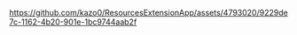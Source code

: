 

https://github.com/kazo0/ResourcesExtensionApp/assets/4793020/9229de7c-1162-4b20-901e-1bc9744aab2f

